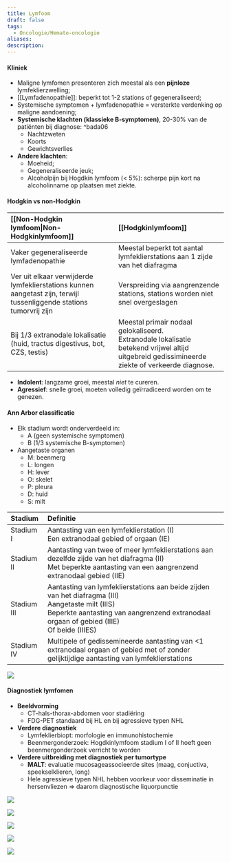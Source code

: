```yaml
---
title: Lymfoom
draft: false
tags:
  - Oncologie/Hemato-oncologie
aliases: 
description:
---
```


#### Kliniek
- Maligne lymfomen presenteren zich meestal als een **pijnloze** lymfeklierzwelling;
- [[Lymfadenopathie]]: beperkt tot 1-2 stations of gegeneraliseerd;
- Systemische symptomen + lymfadenopathie = versterkte verdenking op maligne aandoening;
- **Systemische klachten (klassieke B-symptomen)**, 20-30% van de patiënten bij diagnose: ^bada06
	- Nachtzweten
	- Koorts 
	- Gewichtsverlies 
- **Andere klachten**:
	- Moeheid;
	- Gegeneraliseerde jeuk;
	- Alcoholpijn bij Hogdkin lymfoom (< 5%): scherpe pijn kort na alcoholinname op plaatsen met ziekte. 

#### Hodgkin vs non-Hodgkin

| [[Non-Hodgkin lymfoom\|Non-Hodgkinlymfoom]]                                                                                             | [[Hodgkinlymfoom]]                                                                |
|:------------------------------------------------------------------------------------------------------------------- |:------------------------------------------------------------------------------ |
| Vaker gegeneraliseerde lymfadenopathie                                                                              | Meestal beperkt tot aantal lymfeklierstations aan 1 zijde van het diafragma    |
| Ver uit elkaar verwijderde lymfeklierstations kunnen aangetast zijn, terwijl tussenliggende stations tumorvrij zijn | Verspreiding via aangrenzende stations, stations worden niet snel overgeslagen |
| Bij 1/3 extranodale lokalisatie (huid, tractus digestivus, bot, CZS, testis)                                        | Meestal primair nodaal gelokaliseerd. </br> Extranodale lokalisatie betekend vrijwel altijd uitgebreid gedissimineerde ziekte of verkeerde diagnose.                                                                                |

- **Indolent**: langzame groei, meestal *niet* te cureren.
- **Agressief**: snelle groei, moeten volledig geïrradiceerd worden om te genezen. 

#### Ann Arbor classificatie
- Elk stadium wordt onderverdeeld in:
	- A (geen systemische symptomen)
	- B (1/3 systemische B-symptomen)
- Aangetaste organen
	- M: beenmerg
	- L: longen
	- H: lever
	- O: skelet
	- P: pleura
	- D: huid
	- S: milt


| Stadium     | Definitie                                                                                                                                                                                                      |
|:----------- |:-------------------------------------------------------------------------------------------------------------------------------------------------------------------------------------------------------------- |
| Stadium I   | Aantasting van een lymfeklierstation (I) </br> Een extranodaal gebied of orgaan (IE)                                                                                                                           |
| Stadium II  | Aantasting van twee of meer lymfeklierstations aan dezelfde zijde van het diafragma (II) </br> Met beperkte aantasting van een aangrenzend extranodaal gebied (IIE)                                            |
| Stadium III | Aantasting van lymfeklierstations aan beide zijden van het diafragma (III)  </br> Aangetaste milt (IIIS)  </br> Beperkte aantasting van aangrenzend extranodaal orgaan of gebied (IIIE) </br> Of beide (IIIES) |
| Stadium IV  | Multipele of gedissemineerde aantasting van <1 extranodaal orgaan of gebied met of zonder gelijktijdige aantasting van lymfeklierstations                                                                                                                                                                                                            |
![](https://i.imgur.com/Wzm7ds5.png)


#### Diagnostiek lymfomen
- **Beeldvorming**
	- CT-hals-thorax-abdomen voor stadiëring
	- FDG-PET standaard bij HL en bij agressieve typen NHL
- **Verdere diagnostiek**
	- Lymfeklierbiopt: morfologie en immunohistochemie
	- Beenmergonderzoek: Hogdkinlymfoom stadium I of II hoeft geen beenmergonderzoek verricht te worden
- **Verdere uitbreiding met diagnostiek per tumortype**
	- **MALT**: evaluatie mucosageassocieerde sites (maag, conjuctiva, speekselklieren, long)
	- Hele agressieve typen NHL hebben voorkeur voor disseminatie in hersenvliezen => daarom diagnostische liquorpunctie




![](https://i.imgur.com/rIaoMf5.png)

![](https://i.imgur.com/TqkmU1f.png)

![](https://i.imgur.com/lZ2r1LN.png)

![](https://i.imgur.com/mwK4ENm.png)

![](https://i.imgur.com/ngqJp4Y.png)

